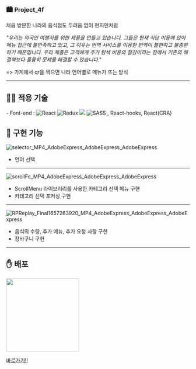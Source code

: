 ### 🏙 Project_4f

처음 방문한 나라의 음식점도 두려움 없이 현지인처럼

_"우리는 외국인 여행자를 위한 제품을 만들고 있습니다. 그들은 현재 식당 이용에 있어 메뉴 접근에 불만족하고 있고, 그 이유는 번역 서비스를 이용한 번역이 불편하고 불충분하기 때문입니다. 우리 제품은 고객에게 추가 탐색 비용의 절감이라는 점에서 기존의 해결책보다 훌륭히 문제를 해결할 수 있습니다."_

=> 가게에서 qr을 찍으면 나라 언어별로 메뉴가 뜨는 방식

---

<h2>👨‍💻 적용 기술</h2>
<p>
 - Font-end : 
 <img src="https://img.shields.io/badge/React-61DAFB?style=flat-square&amp;logo=React&amp;logoColor=white" alt="React">
 <img src="https://img.shields.io/badge/redux-%23593d88.svg?style=flat-square&amp;logo=redux&amp;logoColor=white" alt="Redux">
 <img src="https://img.shields.io/badge/React_Router-CA4245?style=flat-square&logo=react-router&logoColor=white">
 <img src="https://img.shields.io/badge/SASS-hotpink.svg?style=flat-square&amp;logo=SASS&amp;logoColor=white" alt="SASS">
 , React-hooks, React(CRA)
</p>
 
<h2>🚀 구현 기능</h2>

![selector_MP4_AdobeExpress_AdobeExpress_AdobeExpress](https://user-images.githubusercontent.com/57799598/177929586-e45ee6df-6481-4172-af66-38b1fe76fb02.gif)

- 언어 선택

***

![scrollFc_MP4_AdobeExpress_AdobeExpress_AdobeExpress](https://user-images.githubusercontent.com/57799598/177929574-b528df42-658e-425b-9874-8dcb39b735ff.gif)

- ScrollMenu 라이브러리를 사용한 카테고리 선택 메뉴 구현
- 카테고리 선택 포커싱 구현

***

![RPReplay_Final1657263920_MP4_AdobeExpress_AdobeExpress_AdobeExpress](https://user-images.githubusercontent.com/57799598/177937239-d3818dbe-280e-4bd4-bfe2-fcbea83278c5.gif)

- 음식의 수량, 추가 메뉴, 추가 요청 사항 구현
- 장바구니 구현

***

<h2>✋ 배포</h2>

<img src="https://user-images.githubusercontent.com/57799598/177257203-7bae2d4a-a14c-482b-8ef7-2e1bbb0b3c24.jpg" style="width: 200px"/>

<a href="https://yooinhak.github.io/oasys_user/">바로가기!!</a>
